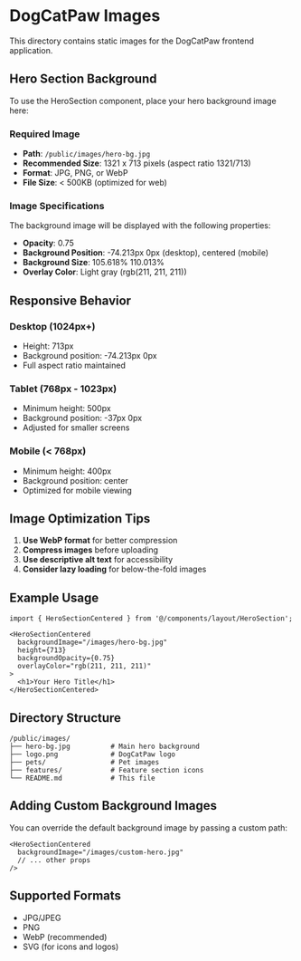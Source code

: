 # DogCatPaw Images

This directory contains static images for the DogCatPaw frontend application.

## Hero Section Background

To use the HeroSection component, place your hero background image here:

### Required Image
- **Path**: `/public/images/hero-bg.jpg`
- **Recommended Size**: 1321 x 713 pixels (aspect ratio 1321/713)
- **Format**: JPG, PNG, or WebP
- **File Size**: < 500KB (optimized for web)

### Image Specifications
The background image will be displayed with the following properties:
- **Opacity**: 0.75
- **Background Position**: -74.213px 0px (desktop), centered (mobile)
- **Background Size**: 105.618% 110.013%
- **Overlay Color**: Light gray (rgb(211, 211, 211))

## Responsive Behavior

### Desktop (1024px+)
- Height: 713px
- Background position: -74.213px 0px
- Full aspect ratio maintained

### Tablet (768px - 1023px)
- Minimum height: 500px
- Background position: -37px 0px
- Adjusted for smaller screens

### Mobile (< 768px)
- Minimum height: 400px
- Background position: center
- Optimized for mobile viewing

## Image Optimization Tips

1. **Use WebP format** for better compression
2. **Compress images** before uploading
3. **Use descriptive alt text** for accessibility
4. **Consider lazy loading** for below-the-fold images

## Example Usage

```tsx
import { HeroSectionCentered } from '@/components/layout/HeroSection';

<HeroSectionCentered
  backgroundImage="/images/hero-bg.jpg"
  height={713}
  backgroundOpacity={0.75}
  overlayColor="rgb(211, 211, 211)"
>
  <h1>Your Hero Title</h1>
</HeroSectionCentered>
```

## Directory Structure

```
/public/images/
├── hero-bg.jpg          # Main hero background
├── logo.png             # DogCatPaw logo
├── pets/                # Pet images
├── features/            # Feature section icons
└── README.md            # This file
```

## Adding Custom Background Images

You can override the default background image by passing a custom path:

```tsx
<HeroSectionCentered
  backgroundImage="/images/custom-hero.jpg"
  // ... other props
/>
```

## Supported Formats

- JPG/JPEG
- PNG
- WebP (recommended)
- SVG (for icons and logos)
